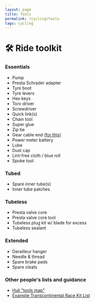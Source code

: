 ```yaml
---
layout: page
title: Tools
permalink: /cycling/tools
tags: cycling
---
```


# 🛠️ Ride toolkit

### Essentials
- Pump
- Presta Schrader adapter
- Tyre boot
- Tyre levers
- Hex keys
- Torx driver
- Screwdriver
- Quick link(s)
- Chain tool
- Super glue
- Zip tie
- Gear cable end [(for this)](https://electricbikeaction.com/bike-hacks-how-to-survive-with-a-broken-derailleur-cable/)
- Power meter battery
- Lube
- Dust cap
- Lint-free cloth / blue roll
- Spoke tool

### Tubed
- Spare inner tube(s)
- Inner tube patches

### Tubeless
- Presta valve core
- Presta valve core tool
- Tubeless plug kit w/ blade for excess
- Tubeless sealant

### Extended
- Derailleur hanger
- Needle & thread
- Spare brake pads
- Spare cleats

### Other people's lists and guidance
- [Huli "tools map"](https://www.huli.life/post/the-tools-map)
- [Example Transcontinental Race Kit List](https://www.apidura.com/journal/chris-herberts-transcontinental-race-kit-list/)
